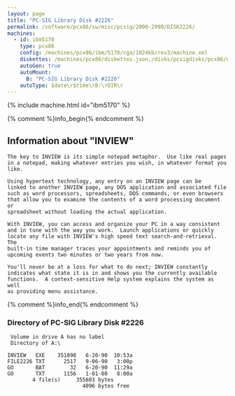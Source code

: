 ```yaml
---
layout: page
title: "PC-SIG Library Disk #2226"
permalink: /software/pcx86/sw/misc/pcsig/2000-2999/DISK2226/
machines:
  - id: ibm5170
    type: pcx86
    config: /machines/pcx86/ibm/5170/cga/1024kb/rev3/machine.xml
    diskettes: /machines/pcx86/diskettes.json,/disks/pcsigdisks/pcx86/diskettes.json
    autoGen: true
    autoMount:
      B: "PC-SIG Library Disk #2226"
    autoType: $date\r$time\rB:\rDIR\r
---
```


{% include machine.html id="ibm5170" %}

{% comment %}info_begin{% endcomment %}

## Information about "INVIEW"

    The key to INVIEW is its simple notepad metaphor.  Use like real pages
    in a notepad, making whatever entries you wish, in whatever format you
    like.
    
    Using hypertext technology, any entry on an INVIEW page can be
    linked to another INVIEW page, any DOS application and associated file
    such as word processors, spreadsheets, DOS commands, or even browsers
    that allow you to examine the contents of a word processing document or
    spreadsheet without loading the actual application.
    
    With INVIEW, you can access and organize your PC in a way consistent
    and in tune with the way you work.  Launch applications or quickly
    locate any file with INVIEW's high speed text search-and-retrieval. The
    built-in time manager traces your appointments and reminds you of
    upcoming events two minutes or two years from now.
    
    You'll never be at a loss for what to do next; INVIEW constantly
    indicates what state it is in and shows you the currently available
    functions.  A context-sensitive Help system explains the system as well
    as providing menu assistance.
{% comment %}info_end{% endcomment %}


### Directory of PC-SIG Library Disk #2226

     Volume in drive A has no label
     Directory of A:\

    INVIEW   EXE    351898   6-20-90  10:53a
    FILE2226 TXT      2517   9-06-90   3:00p
    GO       BAT        32   6-20-90  11:29a
    GO       TXT      1156   1-01-80   8:00a
            4 file(s)     355603 bytes
                            4096 bytes free

